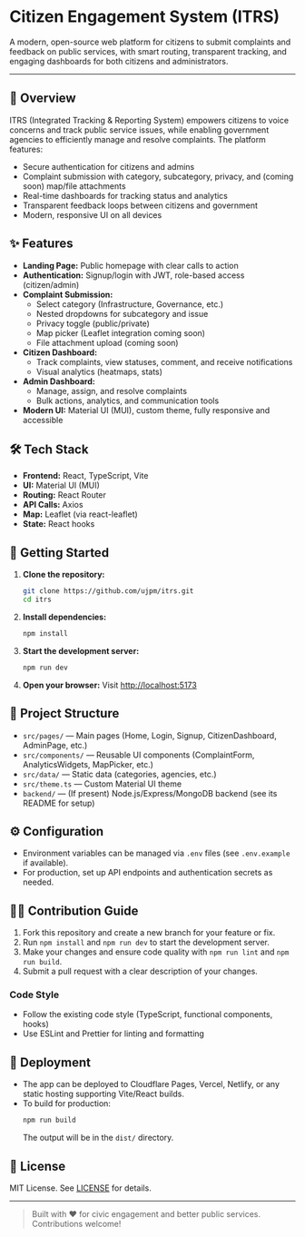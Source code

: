 # Citizen Engagement System (ITRS)

A modern, open-source web platform for citizens to submit complaints and feedback on public services, with smart routing, transparent tracking, and engaging dashboards for both citizens and administrators.

---

## 🌟 Overview
ITRS (Integrated Tracking & Reporting System) empowers citizens to voice concerns and track public service issues, while enabling government agencies to efficiently manage and resolve complaints. The platform features:
- Secure authentication for citizens and admins
- Complaint submission with category, subcategory, privacy, and (coming soon) map/file attachments
- Real-time dashboards for tracking status and analytics
- Transparent feedback loops between citizens and government
- Modern, responsive UI on all devices

## ✨ Features
- **Landing Page:** Public homepage with clear calls to action
- **Authentication:** Signup/login with JWT, role-based access (citizen/admin)
- **Complaint Submission:**
  - Select category (Infrastructure, Governance, etc.)
  - Nested dropdowns for subcategory and issue
  - Privacy toggle (public/private)
  - Map picker (Leaflet integration coming soon)
  - File attachment upload (coming soon)
- **Citizen Dashboard:**
  - Track complaints, view statuses, comment, and receive notifications
  - Visual analytics (heatmaps, stats)
- **Admin Dashboard:**
  - Manage, assign, and resolve complaints
  - Bulk actions, analytics, and communication tools
- **Modern UI:** Material UI (MUI), custom theme, fully responsive and accessible

## 🛠 Tech Stack
- **Frontend:** React, TypeScript, Vite
- **UI:** Material UI (MUI)
- **Routing:** React Router
- **API Calls:** Axios
- **Map:** Leaflet (via react-leaflet)
- **State:** React hooks

## 🚀 Getting Started
1. **Clone the repository:**
   ```bash
   git clone https://github.com/ujpm/itrs.git
   cd itrs
   ```
2. **Install dependencies:**
   ```bash
   npm install
   ```
3. **Start the development server:**
   ```bash
   npm run dev
   ```
4. **Open your browser:**
   Visit [http://localhost:5173](http://localhost:5173)

## 📁 Project Structure
- `src/pages/` — Main pages (Home, Login, Signup, CitizenDashboard, AdminPage, etc.)
- `src/components/` — Reusable UI components (ComplaintForm, AnalyticsWidgets, MapPicker, etc.)
- `src/data/` — Static data (categories, agencies, etc.)
- `src/theme.ts` — Custom Material UI theme
- `backend/` — (If present) Node.js/Express/MongoDB backend (see its README for setup)

## ⚙️ Configuration
- Environment variables can be managed via `.env` files (see `.env.example` if available).
- For production, set up API endpoints and authentication secrets as needed.

## 🧑‍💻 Contribution Guide
1. Fork this repository and create a new branch for your feature or fix.
2. Run `npm install` and `npm run dev` to start the development server.
3. Make your changes and ensure code quality with `npm run lint` and `npm run build`.
4. Submit a pull request with a clear description of your changes.

### Code Style
- Follow the existing code style (TypeScript, functional components, hooks)
- Use ESLint and Prettier for linting and formatting

## 🚀 Deployment
- The app can be deployed to Cloudflare Pages, Vercel, Netlify, or any static hosting supporting Vite/React builds.
- To build for production:
  ```bash
  npm run build
  ```
  The output will be in the `dist/` directory.

## 📜 License
MIT License. See [LICENSE](LICENSE) for details.

---

> Built with ❤️ for civic engagement and better public services. Contributions welcome!
